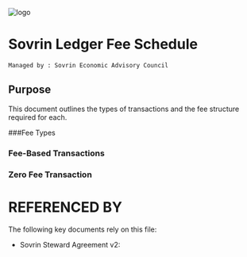![logo](/sovrin-controlled-docs/images/banner.png)


# Sovrin Ledger Fee Schedule

```
Managed by : Sovrin Economic Advisory Council

```

## Purpose
This document outlines the types of transactions and the fee structure required for each. 

###Fee Types


### Fee-Based Transactions

### Zero Fee Transaction


# REFERENCED BY

The following key documents rely on this file:

* Sovrin Steward Agreement v2:


